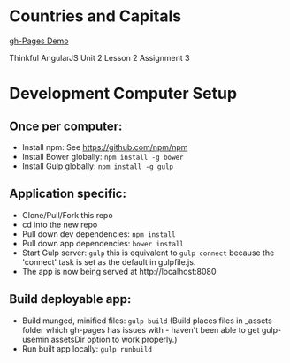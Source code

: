 Countries and Capitals
======================
<span style='text-align: center; '>[gh-Pages Demo](http://spdavern.github.io/Countries-and-Capitals/)</span>

Thinkful AngularJS Unit 2 Lesson 2 Assignment 3

# Development Computer Setup
## Once per computer:
* Install npm: See https://github.com/npm/npm
* Install Bower globally: `npm install -g bower`
* Install Gulp globally: `npm install -g gulp`

## Application specific:
* Clone/Pull/Fork this repo
* cd into the new repo
* Pull down dev dependencies: `npm install`
* Pull down app dependencies: `bower install`
* Start Gulp server: `gulp`   this is equivalent to `gulp connect` because the 'connect' task is set as the default in gulpfile.js.
* The app is now being served at http://localhost:8080

## Build deployable app:
* Build munged, minified files: `gulp build`
(Build places files in _assets folder which gh-pages has issues with - haven't been able to get gulp-usemin assetsDir option to work properly.)
* Run built app locally: `gulp runbuild`
